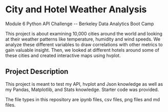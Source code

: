 # City and Hotel Weather Analysis
Module 6 Python API Challenge -- Berkeley Data Analytics Boot Camp

This project is about examining 10,000 cities around the world and looking at their weather patterns like temperature, humidity and wind speeds. 
We analyze these different variables to draw correlations with other metrics to gain valuable insight.
Then, we looked at different hotels around some of these cities and created interactive maps using hvplot.

## Project Description
This project is meant to test my API, hvplot and Json knowledge as well as my Pandas, Matplotlib, and Stats knowledge. Starter code was provided.

The file types in this repository are ipynb files, csv files, png files and md files.
